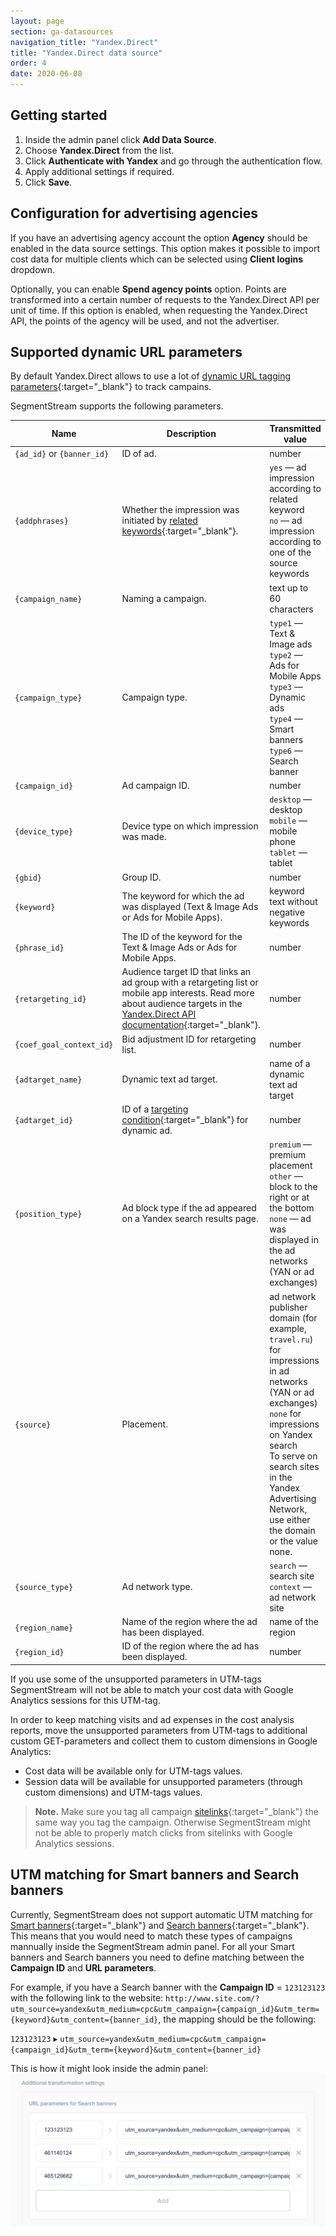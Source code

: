 ```yaml
---
layout: page
section: ga-datasources
navigation_title: "Yandex.Direct"
title: "Yandex.Direct data source"
order: 4
date: 2020-06-08
---
```


## Getting started

1. Inside the admin panel click **Add Data Source**.
2. Choose **Yandex.Direct** from the list.
3. Click **Authenticate with Yandex** and go through the authentication flow.
4. Apply additional settings if required.
5. Click **Save**.

## Configuration for advertising agencies

If you have an advertising agency account the option **Agency** should be enabled in the data source settings. This option makes it possible to import cost data for multiple clients which can be selected using **Client logins** dropdown.

Optionally, you can enable **Spend agency points** option. Points are transformed into a certain number of requests to the Yandex.Direct API per unit of time. If this option is enabled, when requesting the Yandex.Direct API, the points of the agency will be used, and not the advertiser.

## Supported dynamic URL parameters

By default Yandex.Direct allows to use a lot of [dynamic URL tagging parameters](https://yandex.com/support/direct/statistics/url-tags.html){:target="_blank"} to track campains.

SegmentStream supports the following parameters.

Name|Description|Transmitted value
--- | --- | ---
`{ad_id}` or `{banner_id}` | ID of ad. | number
`{addphrases}` | Whether the impression was initiated by [related keywords](https://yandex.com/support/direct/keywords/related-keywords.html){:target="_blank"}. | `yes` — ad impression according to related keyword<br/>`no` — ad impression according to one of the source keywords
`{campaign_name}` | Naming a campaign. | text up to 60 characters
`{campaign_type}` | Campaign type. | `type1` — Text & Image ads<br/>`type2` — Ads for Mobile Apps<br/>`type3` — Dynamic ads<br/>`type4` — Smart banners<br/>`type6` — Search banner
`{campaign_id}` | Ad campaign ID. | number
`{device_type}` | Device type on which impression was made. | `desktop` — desktop<br/>`mobile` — mobile phone<br/>`tablet` — tablet
`{gbid}` | Group ID. | number
`{keyword}` | The keyword for which the ad was displayed (Text & Image Ads or Ads for Mobile Apps). | keyword text without negative keywords
`{phrase_id}` | The ID of the keyword for the Text & Image Ads or Ads for Mobile Apps. | number
`{retargeting_id}` | Audience target ID that links an ad group with a retargeting list or mobile app interests. Read more about audience targets in the [Yandex.Direct API documentation](https://yandex.ru/dev/direct/doc/dg/objects/audience-target-docpage/?ncrnd=8779){:target="_blank"}. | number
`{coef_goal_context_id}` | Bid adjustment ID for retargeting list. | number
`{adtarget_name}` | Dynamic text ad target. | name of a dynamic text ad target
`{adtarget_id}` | ID of a [targeting condition](https://yandex.com/support/direct/dynamic-text-ads/tools.html){:target="_blank"} for dynamic ad. | number
`{position_type}` | Ad block type if the ad appeared on a Yandex search results page. | `premium` — premium placement<br/>`other` — block to the right or at the bottom<br/>`none` — ad was displayed in the ad networks (YAN or ad exchanges)
`{source}` | Placement. | ad network publisher domain (for example, `travel.ru`) for impressions in ad networks (YAN or ad exchanges)<br/>`none` for impressions on Yandex search<br/>To serve on search sites in the Yandex Advertising Network, use either the domain or the value none.
`{source_type}` | Ad network type. | `search` — search site<br/>`context` — ad network site
`{region_name}` | Name of the region where the ad has been displayed. | name of the region
`{region_id}` | ID of the region where the ad has been displayed. | number

If you use some of the unsupported parameters in UTM-tags SegmentStream will not be able to match your cost data with Google Analytics sessions for this UTM-tag.

In order to keep matching visits and ad expenses in the cost analysis reports, move the unsupported parameters from UTM-tags to additional custom GET-parameters and collect them to custom dimensions in Google Analytics:

* Cost data will be available only for UTM-tags values.
* Session data will be available for unsupported parameters (through custom dimensions) and UTM-tags values.

> **Note.** Make sure you tag all campaign [sitelinks](https://yandex.com/support/direct/efficiency/quick-links.html#quick-links){:target="_blank"} the same way you tag the campaign. Otherwise SegmentStream might not be able to properly match clicks from sitelinks with Google Analytics sessions.

## UTM matching for Smart banners and Search banners

Currently, SegmentStream does not support automatic UTM matching for [Smart banners](https://yandex.ru/support/direct/smart-banners/about.html){:target="_blank"} and [Search banners](https://yandex.ru/support/direct/products-media-context-banner/about.html){:target="_blank"}. This means that you would need to match these types of campaigns mannually inside the SegmentStream admin panel. For all your Smart banners and Search banners you need to define matching between the **Campaign ID** and **URL parameters**.

For example, if you have a Search banner with the **Campaign ID** = `123123123` with the following link to the website: `http://www.site.com/?utm_source=yandex&utm_medium=cpc&utm_campaign={campaign_id}&utm_term={keyword}&utm_content={banner_id}`, the mapping should be the following:

`123123123` ▸ `utm_source=yandex&utm_medium=cpc&utm_campaign={campaign_id}&utm_term={keyword}&utm_content={banner_id}`

This is how it might look inside the admin panel:
![Yandex.Direct URL params matching](/img/yandex-direct/yandex-search-banners-utm-params.png)
